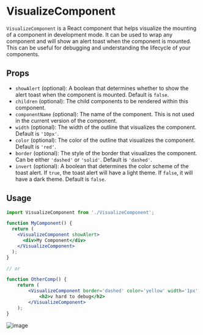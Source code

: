 # VisualizeComponent

`VisualizeComponent` is a React component that helps visualize the mounting of a component in development mode. It can be used to wrap any component and will show an alert toast when the component is mounted. This can be useful for debugging and understanding the lifecycle of your components.

## Props

- `showAlert` (optional): A boolean that determines whether to show the alert toast when the component is mounted. Default is `false`.
- `children` (optional): The child components to be rendered within this component.
- `componentName` (optional): The name of the component. This is not used in the current version of the component.
- `width` (optional): The width of the outline that visualizes the component. Default is `'10px'`.
- `color` (optional): The color of the outline that visualizes the component. Default is `'red'`.
- `border` (optional): The style of the border that visualizes the component. Can be either `'dashed'` or `'solid'`. Default is `'dashed'`.
- `invert` (optional): A boolean that determines the color scheme of the toast alert. If `true`, the toast alert will have a light theme. If `false`, it will have a dark theme. Default is `false`.

## Usage

```jsx
import VisualizeComponent from './VisualizeComponent';

function MyComponent() {
  return (
    <VisualizeComponent showAlert>
      <div>My Component</div>
    </VisualizeComponent>
  );
}

// or

function OtherComp() {
    return (
        <VisualizeComponent border='dashed' color='yellow' width='1px' invert>
            <h2>v hard to debug</h2>
        </VisualizeComponent>
    );
}
```

![image](https://github.com/remcostoeten/Visualize-react-components-debugger/assets/57683378/3d8b02ca-4746-429a-bcac-1b4e38c293d6)
